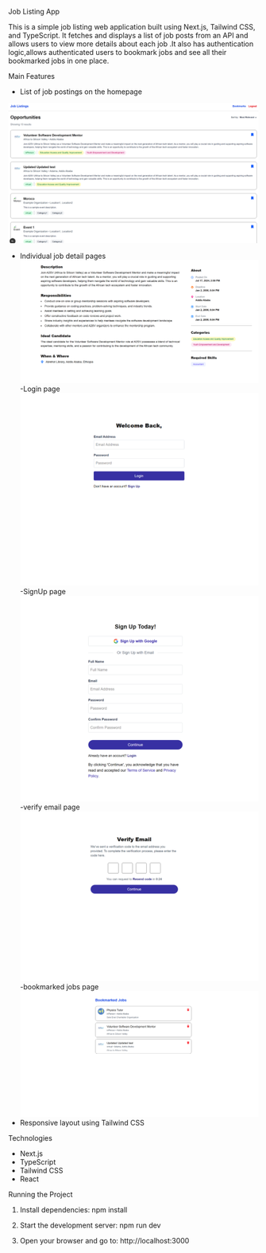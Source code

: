 Job Listing App

This is a simple job listing web application built using Next.js, Tailwind CSS, and TypeScript. It fetches and displays a list of job posts  from an API and allows users to view more details about each job .It also has authentication logic,allows authenticated users to bookmark jobs and see all their bookmarked jobs in one place.

Main Features

- List of job postings on the homepage

![Job Listings](images/homepage.png)
- Individual job detail pages
![Job Description](images/detailsUPDATED.png)
-Login page
![Login Page](images/login.png)
-SignUp page
![Sign Up page](images/signup.png)
-verify email page
![email verification](images/verify-email.png)
-bookmarked jobs page
![bookmarked jobs](images/bookmarks.png)
- Responsive layout using Tailwind CSS

Technologies

- Next.js 
- TypeScript
- Tailwind CSS
- React


Running the Project

1. Install dependencies:
   npm install

2. Start the development server:
   npm run dev

3. Open your browser and go to:
   http://localhost:3000

